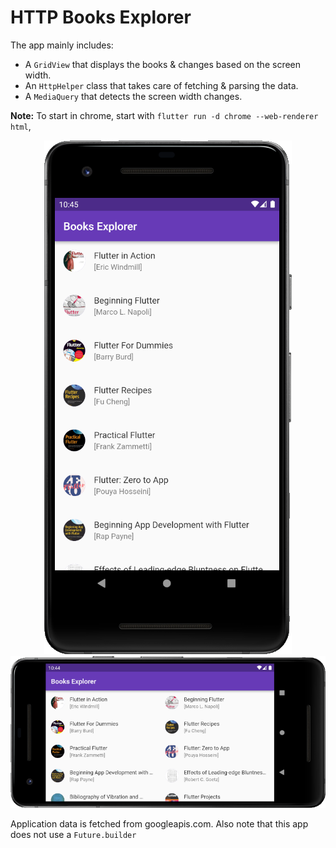 # HTTP Books Explorer

The app mainly includes:
- A `GridView` that displays the books & changes based on the screen width.
- An `HttpHelper` class that takes care of fetching & parsing the data.
- A `MediaQuery` that detects the screen width changes.


**Note:** To start in chrome, start with `flutter run -d chrome --web-renderer html`,

<div align="center">

![](/media/http-books-explorer-portrait.png)
![](/media/http-books-explorer-landscape.png)
</div>

Application data is fetched from googleapis.com. Also note that this app does not use a `Future.builder`